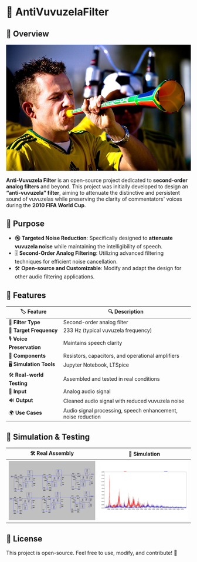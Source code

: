 # 🎵 AntiVuvuzelaFilter

## 🚀 Overview
![Main Preview](assets/img/main.png)

**Anti-Vuvuzela Filter** is an open-source project dedicated to **second-order analog filters** and beyond. This project was initially developed to design an **“anti-vuvuzela” filter**, aiming to attenuate the distinctive and persistent sound of vuvuzelas while preserving the clarity of commentators' voices during the **2010 FIFA World Cup**.

## 🎯 Purpose
- 🔇 **Targeted Noise Reduction**: Specifically designed to **attenuate vuvuzela noise** while maintaining the intelligibility of speech.
- 🎚 **Second-Order Analog Filtering**: Utilizing advanced filtering techniques for efficient noise cancellation.
- 🛠️ **Open-source and Customizable**: Modify and adapt the design for other audio filtering applications.

## 📝 Features
| 🏷️ Feature         | 🔍 Description |
|-----------------|-------------|
| 🎼 **Filter Type** | Second-order analog filter |
| 🎯 **Target Frequency** | 233 Hz (typical vuvuzela frequency) |
| 🎙 **Voice Preservation** | Maintains speech clarity |
| 🔧 **Components** | Resistors, capacitors, and operational amplifiers |
| 🖥️ **Simulation Tools** | Jupyter Notebook, LTSpice |
| 🛠 **Real-world Testing** | Assembled and tested in real conditions |
| 🔌 **Input** | Analog audio signal |
| 🔊 **Output** | Cleaned audio signal with reduced vuvuzela noise |
| 🌍 **Use Cases** | Audio signal processing, speech enhancement, noise reduction |

## 📐 Simulation & Testing
| 🛠️ Real Assembly | 📜 Simulation  |
|-----------|-----------|
| <img src="assets/img/assembly.png"> | <img src="assets/img/simulation.png"> |

## 🌟 License
This project is open-source. Feel free to use, modify, and contribute! 🚀
